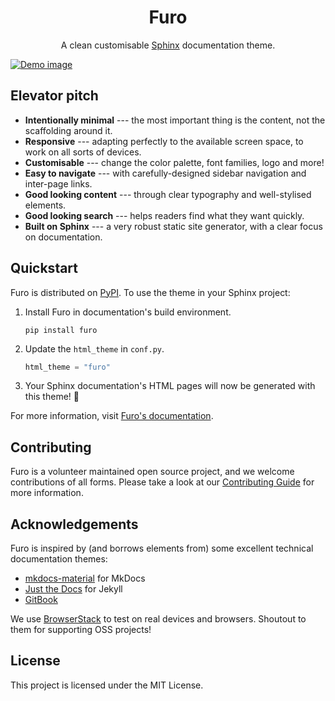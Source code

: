 <h1 align="center">Furo</h1>
<p align="center">
  A clean customisable <a href="https://www.sphinx-doc.org/">Sphinx</a> documentation theme.
</p>
<a href="https://pradyunsg.me/furo/">
  <img align="center" src="https://github.com/pradyunsg/furo/raw/main/docs/_static/demo.png" alt="Demo image">
</a>

## Elevator pitch

<!-- start elevator-pitch -->

- **Intentionally minimal** --- the most important thing is the content, not the scaffolding around it.
- **Responsive** --- adapting perfectly to the available screen space, to work on all sorts of devices.
- **Customisable** --- change the color palette, font families, logo and more!
- **Easy to navigate** --- with carefully-designed sidebar navigation and inter-page links.
- **Good looking content** --- through clear typography and well-stylised elements.
- **Good looking search** --- helps readers find what they want quickly.
- **Built on Sphinx** --- a very robust static site generator, with a clear focus on documentation.

<!-- end elevator-pitch -->

## Quickstart

<!-- start quickstart -->

Furo is distributed on [PyPI]. To use the theme in your Sphinx project:

1. Install Furo in documentation's build environment.

   ```
   pip install furo
   ```

2. Update the `html_theme` in `conf.py`.

   ```py
   html_theme = "furo"
   ```

3. Your Sphinx documentation's HTML pages will now be generated with this theme! 🎉

[pypi]: https://pypi.org/project/furo/

<!-- end quickstart -->

For more information, visit [Furo's documentation][quickstart-docs].

[quickstart-docs]: https://pradyunsg.me/furo/quickstart

## Contributing

Furo is a volunteer maintained open source project, and we welcome contributions of all forms. Please take a look at our [Contributing Guide](https://pradyunsg.me/furo/contributing/) for more information.

## Acknowledgements

Furo is inspired by (and borrows elements from) some excellent technical documentation themes:

- [mkdocs-material] for MkDocs
- [Just the Docs] for Jekyll
- [GitBook]

We use [BrowserStack] to test on real devices and browsers. Shoutout to them for supporting OSS projects!

[mkdocs-material]: https://squidfunk.github.io/mkdocs-material/
[just the docs]: https://pmarsceill.github.io/just-the-docs/
[gitbook]: https://www.gitbook.com/
[browserstack]: https://browserstack.com/

## License

This project is licensed under the MIT License.
